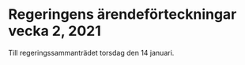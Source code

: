 # Regeringens ärendeförteckningar vecka 2, 2021

Till regeringssammanträdet torsdag den 14 januari.
